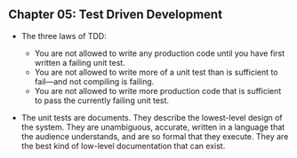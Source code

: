 ## Chapter 05: Test Driven Development

- The three laws of TDD:

	- You are not allowed to write any production code until you have first written a failing unit test.
	- You are not allowed to write more of a unit test than is sufficient to fail—and not compiling is failing.
	- You are not allowed to write more production code that is sufficient to pass the currently failing unit test.

- The unit tests are documents. They describe the lowest-level design of the system. They are unambiguous, accurate, written in a language that the audience understands, and are so formal that they execute. They are the best kind of low-level documentation that can exist.